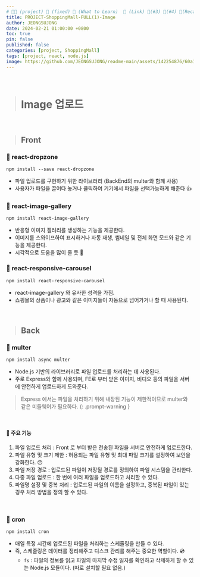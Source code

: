 ```yaml
---
# 👨‍💻 (project) 📌 (fixed) 📖 (What to Learn)  🌱 (Link) 🧷(#3) 📌(#4) 👀(Recap)
title: PROJECT-ShoppingMall-FULL(1)-Image
author: JEONGSUJONG
date: 2024-02-21 01:00:00 +0800
toc: true
pin: false
published: false
categories: [project, ShoppingMall]
tags: [project, react, node.js]
image: https://github.com/JEONGSUJONG/readme-main/assets/142254876/60a1ef16-879c-4678-b610-29b7e6bd05ba
---
```


<br>

> # Image 업로드

<br>

> ## Front

### 🧷 react-dropzone

`npm install --save react-dropzone`

- 파일 업로드를 구현하기 위한 라이브러리 (BackEnd의 multer와 함께 사용)
- 사용자가 파일을 끌어다 놓거나 클릭하여 기기에서 파일을 선택가능하게 해준다 👍

### 🧷 react-image-gallery

`npm install react-image-gallery`

- 반응형 이미지 갤러리를 생성하는 기능을 제공한다.
- 이미지를 스와이프하여 표시하거나 자동 재생, 썸네일 및 전체 화면 모드와 같은 기능을 제공한다.
- 시각적으로 도움을 많이 줄 듯 🤔

### 🧷 react-responsive-carousel

`npm install react-responsive-carousel`

- react-image-gallery 와 유사한 성격을 가짐. 
- 쇼핑몰의 상품이나 광고와 같은 이미지들이 자동으로 넘어가거나 할 때 사용된다.

<br>

> ## Back

### 🧷 multer

`npm install async multer`

- Node.js 기반의 라이브러리로 파일 업로드를 처리하는 데 사용된다.
- 주로 Express와 함께 사용되며, FE로 부터 받은 이미지, 비디오 등의 파일을 서버에 안전하게 업로드하게 도와준다.

> Express 에서는 파일을 처리하기 위해 내장된 기능이 제한적이므로 multer와 같은 미들웨어가 필요하다.
{: .prompt-warning }

<br>

#### 📌 주요 기능

1. 파일 업로드 처리 : Front 로 부터 받은 전송된 파일을 서버로 안전하게 업로드한다.
2. 파일 유형 및 크기 제한 : 허용되는 파일 유형 및 최대 파일 크기를 설정하여 보안을 강화한다. 😯
3. 파일 저장 경로 : 업로드된 파일이 저장될 경로를 정의하여 파일 시스템을 관리한다.
4. 다중 파일 업로드 : 한 번에 여러 파일을 업로드하고 처리할 수 있다.
5. 파일명 설정 및 중복 처리 : 업로드된 파일의 이름을 설정하고, 중복된 파일이 있는 경우 처리 방법을 정의 할 수 있다.

<br>

### 🧷 cron

`npm install cron`

- 매일 특정 시간에 업로드된 파일을 처리하는 스케줄링을 만들 수 있다. 
- 즉, 스케줄링은 데이터를 정리해주고 디스크 관리를 해주는 중요한 역할이다. 💿
  - `fs` : 파일의 정보를 읽고 파일의 마지막 수정 일자를 확인하고 삭제하게 할 수 있는 Node.js 모듈이다. (따로 설치할 필요 없음.)